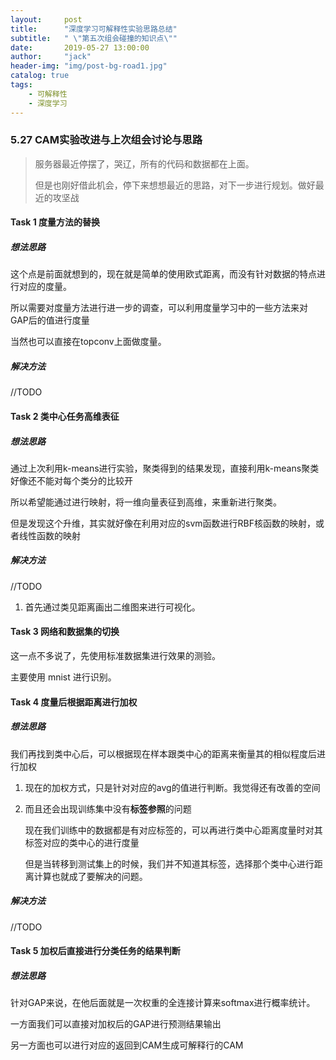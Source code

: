 ```yaml
---
layout:     post
title:      "深度学习可解释性实验思路总结"
subtitle:   " \"第五次组会碰撞的知识点\""
date:       2019-05-27 13:00:00
author:     "jack"
header-img: "img/post-bg-road1.jpg"
catalog: true
tags:
    - 可解释性
    - 深度学习
---
```


### 5.27  CAM实验改进与上次组会讨论与思路

> 服务器最近停摆了，哭辽，所有的代码和数据都在上面。
>
> 但是也刚好借此机会，停下来想想最近的思路，对下一步进行规划。做好最近的攻坚战

#### Task 1  度量方法的替换

##### 想法思路

这个点是前面就想到的，现在就是简单的使用欧式距离，而没有针对数据的特点进行对应的度量。

所以需要对度量方法进行进一步的调查，可以利用度量学习中的一些方法来对GAP后的值进行度量

当然也可以直接在topconv上面做度量。

##### 解决方法

//TODO

#### Task 2  类中心任务高维表征

##### 想法思路

通过上次利用k-means进行实验，聚类得到的结果发现，直接利用k-means聚类好像还不能对每个类分的比较开

所以希望能通过进行映射，将一维向量表征到高维，来重新进行聚类。

但是发现这个升维，其实就好像在利用对应的svm函数进行RBF核函数的映射，或者线性函数的映射

##### 解决方法

//TODO

1. 首先通过类见距离画出二维图来进行可视化。

#### Task 3  网络和数据集的切换

这一点不多说了，先使用标准数据集进行效果的测验。

主要使用 mnist 进行识别。

#### Task 4 度量后根据距离进行加权

##### 想法思路

我们再找到类中心后，可以根据现在样本跟类中心的距离来衡量其的相似程度后进行加权

1. 现在的加权方式，只是针对对应的avg的值进行判断。我觉得还有改善的空间

2. 而且还会出现训练集中没有**标签参照**的问题

   现在我们训练中的数据都是有对应标签的，可以再进行类中心距离度量时对其标签对应的类中心的进行度量

   但是当转移到测试集上的时候，我们并不知道其标签，选择那个类中心进行距离计算也就成了要解决的问题。

##### 解决方法

//TODO

#### Task 5  加权后直接进行分类任务的结果判断

##### 想法思路

针对GAP来说，在他后面就是一次权重的全连接计算来softmax进行概率统计。

一方面我们可以直接对加权后的GAP进行预测结果输出

另一方面也可以进行对应的返回到CAM生成可解释行的CAM




